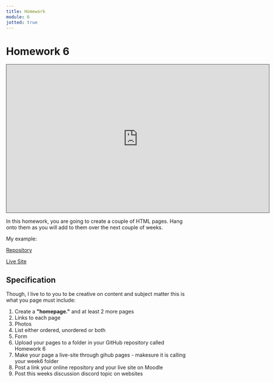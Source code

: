 ```yaml
---
title: Homework
module: 6
jotted: true
---
```


# Homework 6

<!-- video -->
<iframe src="https://umontana.hosted.panopto.com/Panopto/Pages/Embed.aspx?id=c5ca831e-c6ed-4922-a30f-b11401447ba0&autoplay=false&offerviewer=false&showtitle=false&showbrand=false&captions=false&interactivity=none" height="405" width="720" style="border: 1px solid #464646;" allowfullscreen allow="autoplay" aria-label="Panopto Embedded Video Player"></iframe>

In this homework, you are going to create a couple of HTML pages.  Hang onto them as you will add to them over the next couple of weeks.

My example:
<p><a href="https://github.com/coryMcKague/MART120_Homework/tree/main/Week6" target="_blank">Repository</a></p>
<p><a href="https://corymckague.github.io/MART120_Homework/Week6/" target="_blank">Live Site</a></p>


## Specification
Though, I live to to you to be creative on content and subject matter this is what you page must include:

1. Create a **"homepage."** and at least 2 more pages
2. Links to each page
3. Photos
4. List either ordered, unordered or both
5. Form
6. Upload your pages to a folder in your GitHub repository called Homework 6
7. Make your page a live-site through gihub pages - makesure it is calling your week6 folder
9. Post a link your online repository and your live site on Moodle
10. Post this weeks discussion discord topic on websites


